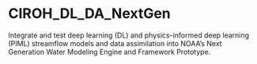 # CIROH_DL_DA_NextGen
Integrate and test deep learning (DL) and physics-informed deep learning (PIML) streamflow models and data assimilation into NOAA’s Next Generation Water Modeling Engine and Framework Prototype.
